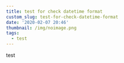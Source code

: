 ```yaml
---
title: test for check datetime format
custom_slug: test-for-check-datetime-format
date: '2020-02-07 20:46'
thumbnail: /img/noimage.png
tags:
  - test
---
```

test
